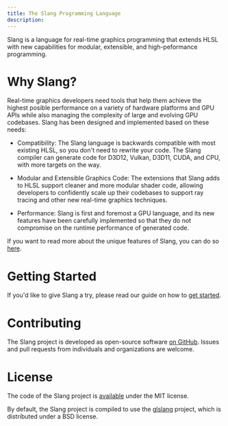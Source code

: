```yaml
---
title: The Slang Programming Language
description:
---
```


Slang is a language for real-time graphics programming that extends HLSL with new capabilities for modular, extensible, and high-peformance programming.

# Why Slang?

Real-time graphics developers need tools that help them achieve the highest posible performance on a variety of hardware platforms and GPU APIs while also managing the complexity of large and evolving GPU codebases. Slang has been designed and implemented based on these needs:

* Compatibility: The Slang language is backwards compatible with most existing HLSL, so you don't need to rewrite your code. The Slang compiler can generate code for D3D12, Vulkan, D3D11, CUDA, and CPU, with more targets on the way.

* Modular and Extensible Graphics Code: The extensions that Slang adds to HLSL support cleaner and more modular shader code, allowing developers to confidently scale up their codebases to support ray tracing and other new real-time graphics techniques.

* Performance: Slang is first and foremost a GPU language, and its new features have been carefully implemented so that they do not compromise on the runtime performance of generated code.

If you want to read more about the unique features of Slang, you can do so [here](features.md).

# Getting Started

If you'd like to give Slang a try, please read our guide on how to [get started](getting-started.md).

# Contributing

The Slang project is developed as open-source software [on GitHub](https://github.com/shader-slang/slang).
Issues and pull requests from individuals and organizations are welcome.

# License

The code of the Slang project is [available](https://github.com/shader-slang/slang/blob/master/LICENSE) under the MIT license.

By default, the Slang project is compiled to use the [glslang](https://github.com/KhronosGroup/glslang) project, which is distributed under a BSD license.
